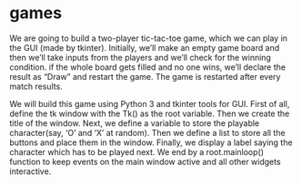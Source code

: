 # games

We are going to build a two-player tic-tac-toe game, which we can play in the GUI (made by tkinter).
Initially, we’ll make an empty game board and then we’ll take inputs from the players and we’ll check for the winning condition.
if the whole board gets filled and no one wins, we’ll declare the result as “Draw” and restart the game.
The game is restarted after every match results.

We will build this game using Python 3 and tkinter tools for GUI.
First of all, define the tk window with the Tk() as the root variable.
Then we create the title of the window.
Next, we define a variable to store the playable character(say, ‘O’ and ‘X’ at random).
Then we define a list to store all the buttons and place them in the window.
Finally, we display a label saying the character which has to be played next.
We end by a root.mainloop() function to keep events on the main window active and all other widgets interactive.

